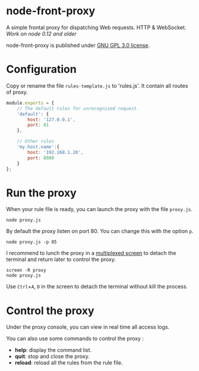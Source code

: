 node-front-proxy
================

A simple frontal proxy for dispatching Web requests. HTTP &amp; WebSocket.
*Work on node 0.12 and older*

node-front-proxy is published under [GNU GPL 3.0 license](https://github.com/Techniv/node-front-proxy/blob/master/license/gpl-3.0.md).

# Configuration
Copy or rename the file `rules-template.js` to 'rules.js'. It contain all routes of proxy.
```javascript
module.exports = {
	// The default rules for unrecognized request.
	'default': {
		host: '127.0.0.1',
		port: 81
	},

	// Other rules
	'my.host.name':{
		host: '192.168.1.20',
		port: 8080
	}
};
```

# Run the proxy
When your rule file is ready, you can launch the proxy with the file `proxy.js`.
```shell
node proxy.js
```

By default the proxy listen on port 80. You can change this with the option `p`.
```shell
node proxy.js -p 85
```

I recommend to lunch the proxy in a [multiplexed screen](http://www.gnu.org/software/screen/manual/screen.html)
to detach the terminal and return later to control the proxy.
```shell
screen -R proxy
node proxy.js
```
Use `Ctrl`+`A`, `D` in the screen to detach the terminal without kill the process.

# Control the proxy
Under the proxy console, you can view in real time all access logs.

You can also use some commands to control the proxy :
 * **help**: display the command list.
 * **quit**: stop and close the proxy.
 * **reload**: reload all the rules from the rule file.